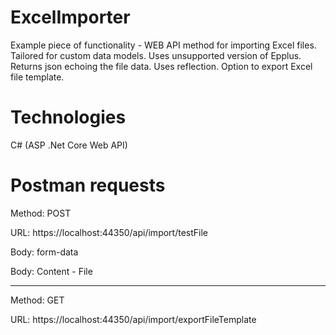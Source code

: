 # ExcelImporter

Example piece of functionality - WEB API method for importing Excel files. Tailored for custom data models. Uses unsupported version of Epplus. Returns json echoing the file data. Uses reflection. Option to export Excel file template.

# Technologies

C# (ASP .Net Core Web API)

# Postman requests

Method: POST

URL: https://localhost:44350/api/import/testFile

Body: form-data

Body: Content - File


----


Method: GET

URL: https://localhost:44350/api/import/exportFileTemplate
